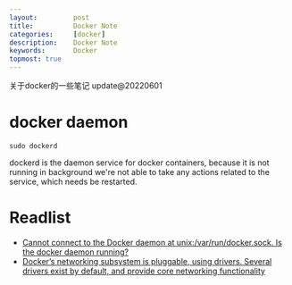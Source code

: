 ```yaml
---
layout:     	post
title:      	Docker Note
categories: 	[docker]
description:    Docker Note
keywords: 		Docker 
topmost: true 
---
```


关于docker的一些笔记 update@20220601

# docker daemon

```
sudo dockerd
```

dockerd is the daemon service for docker containers, because it is not running in background we're not able to take any actions related to the service, which needs be restarted.

# Readlist

- [Cannot connect to the Docker daemon at unix:/var/run/docker.sock. Is the docker daemon running?](https://stackoverflow.com/questions/44678725/cannot-connect-to-the-docker-daemon-at-unix-var-run-docker-sock-is-the-docker)
- [Docker’s networking subsystem is pluggable, using drivers. Several drivers exist by default, and provide core networking functionality](https://docs.docker.com/network/)

